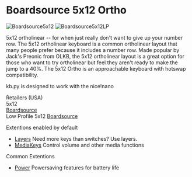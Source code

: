 # Boardsource 5x12 Ortho

![Boardsource5x12](https://boardsource.imgix.net/74abb511-792e-42d9-9f6e-8100c521b2e0.jpg?raw=true)
![Boardsource5x12LP](https://boardsource.imgix.net/57ad3f69-3c88-4ae8-9592-6e4d2f45a58e.jpg?raw=true)

5x12 ortholinear -- for when just really don't want to give up your number row. The 5x12 ortholinear keyboard is a common ortholinear layout that many people prefer because it includes a number row. Made popular by Jack's Preonic from OLKB, the 5x12 ortholinear layout is a great option for those who want to try ortholinear but feel they aren't ready to make the jump to a 40%. The 5x12 Ortho is an approachable keyboard with hotswap compatibility.  

kb.py is designed to work with the nice!nano  

Retailers (USA)  
5x12  
[Boardsource](https://boardsource.xyz/store/5ecb802c86879c9a0c22db61)  
Low Profile 5x12
[Boardsource](https://boardsource.xyz/store/5ecb822386879c9a0c22db84)  

Extentions enabled by default  
- [Layers](https://github.com/KMKfw/kmk_firmware/tree/master/docs/layers.md) Need more keys than switches? Use layers.
- [MediaKeys](https://github.com/KMKfw/kmk_firmware/tree/master/docs/media_keys.md) Control volume and other media functions

Common Extentions
- [Power](https://github.com/KMKfw/kmk_firmware/tree/master/docs/power.md) Powersaving features for battery life
